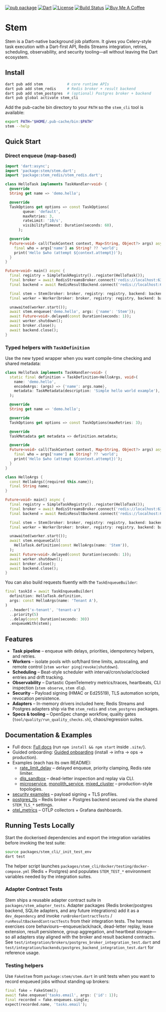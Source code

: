 [![pub package](https://img.shields.io/pub/v/stem.svg)](https://pub.dev/packages/stem)
[![Dart](https://img.shields.io/badge/dart-%3E%3D3.9.0-blue.svg)](https://dart.dev/)
[![License](https://img.shields.io/badge/license-MIT-purple.svg)](LICENSE)
[![Build Status](https://github.com/kingwill101/stem/workflows/ci/badge.svg)](https://github.com/kingwill101/stem/actions)
[![Buy Me A Coffee](https://img.shields.io/badge/Buy%20Me%20A%20Coffee-support-yellow.svg)](https://www.buymeacoffee.com/kingwill101)

# Stem

 Stem is a Dart-native background job platform. It gives you Celery-style
task execution with a Dart-first API, Redis Streams integration, retries,
scheduling, observability, and security tooling—all without leaving the Dart
ecosystem.

## Install

```bash
dart pub add stem           # core runtime APIs
dart pub add stem_redis     # Redis broker + result backend
dart pub add stem_postgres  # (optional) Postgres broker + backend
dart pub global activate stem_cli
```

Add the pub-cache bin directory to your `PATH` so the `stem_cli` tool is available:

```bash
export PATH="$HOME/.pub-cache/bin:$PATH"
stem --help
```

## Quick Start

### Direct enqueue (map-based)

```dart
import 'dart:async';
import 'package:stem/stem.dart';
import 'package:stem_redis/stem_redis.dart';

class HelloTask implements TaskHandler<void> {
  @override
  String get name => 'demo.hello';

  @override
  TaskOptions get options => const TaskOptions(
        queue: 'default',
        maxRetries: 3,
        rateLimit: '10/s',
        visibilityTimeout: Duration(seconds: 60),
      );

  @override
  Future<void> call(TaskContext context, Map<String, Object?> args) async {
    final who = args['name'] as String? ?? 'world';
    print('Hello $who (attempt ${context.attempt})');
  }
}

Future<void> main() async {
  final registry = SimpleTaskRegistry()..register(HelloTask());
  final broker = await RedisStreamsBroker.connect('redis://localhost:6379');
  final backend = await RedisResultBackend.connect('redis://localhost:6379/1');

  final stem = Stem(broker: broker, registry: registry, backend: backend);
  final worker = Worker(broker: broker, registry: registry, backend: backend);

  unawaited(worker.start());
  await stem.enqueue('demo.hello', args: {'name': 'Stem'});
  await Future<void>.delayed(const Duration(seconds: 1));
  await worker.shutdown();
  await broker.close();
  await backend.close();
}
```

### Typed helpers with `TaskDefinition`

Use the new typed wrapper when you want compile-time checking and shared metadata:

```dart
class HelloTask implements TaskHandler<void> {
  static final definition = TaskDefinition<HelloArgs, void>(
    name: 'demo.hello',
    encodeArgs: (args) => {'name': args.name},
    metadata: TaskMetadata(description: 'Simple hello world example'),
  );

  @override
  String get name => 'demo.hello';

  @override
  TaskOptions get options => const TaskOptions(maxRetries: 3);

  @override
  TaskMetadata get metadata => definition.metadata;

  @override
  Future<void> call(TaskContext context, Map<String, Object?> args) async {
    final who = args['name'] as String? ?? 'world';
    print('Hello $who (attempt ${context.attempt})');
  }
}

class HelloArgs {
  const HelloArgs({required this.name});
  final String name;
}

Future<void> main() async {
  final registry = SimpleTaskRegistry()..register(HelloTask());
  final broker = await RedisStreamsBroker.connect('redis://localhost:6379');
  final backend = await RedisResultBackend.connect('redis://localhost:6379/1');

  final stem = Stem(broker: broker, registry: registry, backend: backend);
  final worker = Worker(broker: broker, registry: registry, backend: backend);

  unawaited(worker.start());
  await stem.enqueueCall(
    HelloTask.definition(const HelloArgs(name: 'Stem')),
  );
  await Future<void>.delayed(const Duration(seconds: 1));
  await worker.shutdown();
  await broker.close();
  await backend.close();
}
```

You can also build requests fluently with the `TaskEnqueueBuilder`:

```dart
final taskId = await TaskEnqueueBuilder(
  definition: HelloTask.definition,
  args: const HelloArgs(name: 'Tenant A'),
)
  ..header('x-tenant', 'tenant-a')
  ..priority(5)
  ..delay(const Duration(seconds: 30))
  .enqueueWith(stem);
```

## Features

- **Task pipeline** – enqueue with delays, priorities, idempotency helpers, and retries.
- **Workers** – isolate pools with soft/hard time limits, autoscaling, and remote control (`stem worker ping|revoke|shutdown`).
- **Scheduling** – Beat-style scheduler with interval/cron/solar/clocked entries and drift tracking.
- **Observability** – Dartastic OpenTelemetry metrics/traces, heartbeats, CLI inspection (`stem observe`, `stem dlq`).
- **Security** – Payload signing (HMAC or Ed25519), TLS automation scripts, revocation persistence.
- **Adapters** – In-memory drivers included here; Redis Streams and Postgres adapters ship via the `stem_redis` and `stem_postgres` packages.
- **Specs & tooling** – OpenSpec change workflow, quality gates (`tool/quality/run_quality_checks.sh`), chaos/regression suites.

## Documentation & Examples

- Full docs: [Full docs](.site/docs) (run `npm install && npm start` inside `.site/`).
- Guided onboarding: [Guided onboarding](.site/docs/getting-started/) (install → infra → ops → production).
- Examples (each has its own README):
  - [rate_limit_delay](example/rate_limit_delay) – delayed enqueue, priority clamping, Redis rate limiter.
  - [dlq_sandbox](example/dlq_sandbox) – dead-letter inspection and replay via CLI.
  - [microservice](example/microservice), [monolith_service](example/monolith_service), [mixed_cluster](example/mixed_cluster) – production-style topologies.
- [security examples](example/security/*) – payload signing + TLS profiles.
- [postgres_tls](example/postgres_tls) – Redis broker + Postgres backend secured via the shared `STEM_TLS_*` settings.
- [otel_metrics](example/otel_metrics) – OTLP collectors + Grafana dashboards.

## Running Tests Locally

Start the dockerised dependencies and export the integration variables before
invoking the test suite:

```bash
source packages/stem_cli/_init_test_env
dart test
```

The helper script launches `packages/stem_cli/docker/testing/docker-compose.yml`
(Redis + Postgres) and populates `STEM_TEST_*` environment variables needed by
the integration suites.

### Adapter Contract Tests

Stem ships a reusable adapter contract suite in
`packages/stem_adapter_tests`. Adapter packages (Redis broker/postgres
backend, SQLite adapters, and any future integrations) add it as a
`dev_dependency` and invoke `runBrokerContractTests` /
`runResultBackendContractTests` from their integration tests. The harness
exercises core behaviours—enqueue/ack/nack, dead-letter replay, lease
extension, result persistence, group aggregation, and heartbeat storage—so
all adapters stay aligned with the broker and result backend contracts. See
`test/integration/brokers/postgres_broker_integration_test.dart` and
`test/integration/backends/postgres_backend_integration_test.dart` for
reference usage.

### Testing helpers

Use `FakeStem` from `package:stem/stem.dart` in unit tests when you want to
record enqueued jobs without standing up brokers:

```dart
final fake = FakeStem();
await fake.enqueue('tasks.email', args: {'id': 1});
final recorded = fake.enqueues.single;
expect(recorded.name, 'tasks.email');
```
